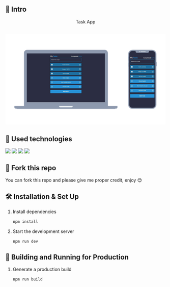## 📄 Intro

<div align="center">Task App <br><br></div>

[![Task App Banner](./public/Banner.png)](https://www.carlosmrtzo.com/)

## 💼 Used technologies

![](https://img.shields.io/badge/Markup-HTML-informational?style=for-the-badge&logo=html5&logoColor=ef233c&color=2b2d42&labelColor=ef233c)
![](https://img.shields.io/badge/Style-CSS-informational?style=for-the-badge&logo=css3&logoColor=ef233c&color=2b2d42&labelColor=ef233c)
![](https://img.shields.io/badge/Code-JavaScript-informational?style=for-the-badge&logo=JavaScript&logoColor=ef233c&color=2b2d42&labelColor=ef233c)
![](https://img.shields.io/badge/Code-React.js-informational?style=for-the-badge&logo=react&logoColor=ef233c&color=2b2d42&labelColor=ef233c)

## 🚨 Fork this repo

You can fork this repo and please give me proper credit, enjoy 😊

## 🛠 Installation & Set Up

1. Install dependencies

   ```sh
   npm install
   ```

2. Start the development server

   ```sh
   npm run dev
   ```

## 🚀 Building and Running for Production

1. Generate a production build

   ```sh
   npm run build
   ```
